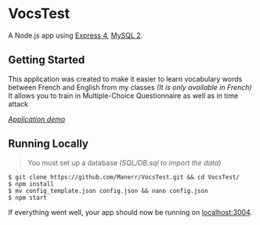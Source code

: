 # VocsTest
A Node.js app using [Express 4](http://expressjs.com/), [MySQL 2](https://github.com/mysqljs/mysql).

## Getting Started
This application was created to make it easier to learn vocabulary words between French and English from my classes *(It is only available in French)*  
It allows you to train in Multiple-Choice Questionnaire as well as in time attack  

[*Application demo*](http://trad.maner.fr/ "Application demo")

## Running Locally
> You must set up a database *(SQL/DB.sql to import the data)*  

```shell
$ git clone https://github.com/Manerr/VocsTest.git && cd VocsTest/
$ npm install
$ mv config_template.json config.json && nano config.json
$ npm start
```

If everything went well, your app should now be running on [localhost:3004](http://localhost:3004/).